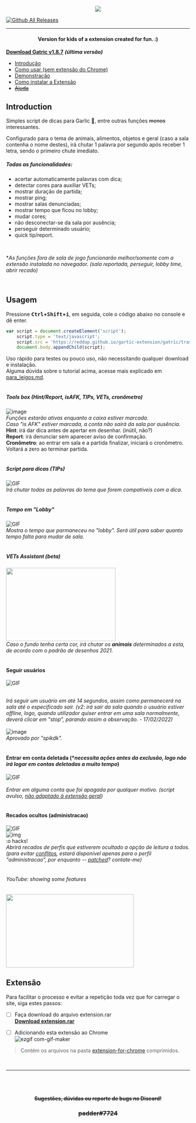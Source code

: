 

<!--

# <samp>importante?</samp>
<i><samp>olá! eu sou "padder". sou quem fez essas scripts simples de diversão por diversão.
<br>a maioria delas são ideias boas feitas de um jeito ruim. o que combina bastante com o game, logo não foi um problema...
<br>retornei aqui com esse texto para abandonar o repositório e comunicar-me com quem me conhece uma "última" vez. 👋
<br>não irei mais atualizar estes scripts, pois tenho coisas melhores para fazer.
<br>assim como eu não jogo gartic faz tempo, não tenho conta e nem entro para jogar.
<br>(excessão deste fevereiro de 2022, mais (adição/acréscimo/+) para testar scripts novos)
<br>se acha que já falou comigo no gartic, não falou.
<br>o meu único contato é no discord, por enquanto. (enquanto o appl não morre)
<br>não me chame para falar sobre programação, pois não entendo nada. então, estamos sem assunto. ;)
<br>a senha das minhas contas temporárias é 000. caso se lembre de alguma, só entrar. 🎣    
<br>não finja que me conhece para ser descolada com seus amigos!
<br>mas sinta-se à vontade para atrasar os outros utilizando o meu nome, tornou-se normal faz tempo.
<br>tipo: "eu finjo ser o pader pra pegar garotas"
<br>
<br>thank is a quem participou das gameplays comigo. incluindo as moderadoras. (e EU SEI QUE VOCÊ OLHA este REPOSITÓRIO! tenho provas!!!)
<br>(mas o que a falta de diálogo faz, nao é...)
<br>(se tivessem me perguntado o que mais tem de errado no website, eu falaria gratuitamente umas cem ou cinco coisas)
<br>e também os 70+ downloads e mais de 200 utilizadores em 20 dias!
</samp></i>


_Aqui são alguns comentários aleatórios sobre a extensão (ou não) recebidos em algum dia._ <br>

![image](https://user-images.githubusercontent.com/70059776/156269507-d19c223c-ab92-44c2-8b46-bc4dcae036dd.png)

<strong>por agora... apresentação do que foi este script. última atualização: march, 1 (01/03/2022)</strong>


<br>
<br>
  



-->

<a href="https://youtu.be/qNQZiHl13w0">
<p align="center">
  <img src="https://i.imgur.com/6DhIvSz.png" />
</p>
</a>

[![Github All Releases](https://img.shields.io/github/downloads/reddap/gartic-extension/total.svg)](https://github.com/reddap/gartic-extension/releases/download/1.8.7/Gatric.1.8.7.rar)

-----


#### <p align="center"> Version for kids of a extension created for fun. :) </p>


**[Download Gatric v1.8.7](https://github.com/reddap/gartic-extension/releases/download/1.8.7/Gatric.1.8.7.rar)**  **_(última versão)_**
<br>

- [Introdução](https://github.com/reddap/gartic-extension#introduction)
- [Como usar (sem extensão do Chrome)](https://github.com/reddap/gartic-extension#usagem)
- [Demonstração](https://github.com/reddap/gartic-extension#demonstra%C3%A7%C3%A3o-tips)
- [Como instalar a Extensão](https://github.com/reddap/gartic-extension#extens%C3%A3o)
- <s>[Ajuda](https://github.com/reddap/gartic-extension#sugest%C3%B5espedidos-no-discord)</s>

## Introduction 


Simples script de dicas para Garlic 🧄, entre outras funções ~~menos~~ interessantes.

Configurado para o tema de animais, alimentos, objetos e geral (caso a sala contenha o nome destes), irá chutar 1 palavra por segundo após receber 1 letra, sendo o primeiro chute imediato.


##### Todas as funcionalidades:
- acertar automaticamente palavras com dica;
- detectar cores para auxiliar VETs;
- mostrar duração de partida;
- mostrar ping;
- mostrar salas denunciadas;
- mostrar tempo que ficou no lobby;
- mudar cores;
- não desconectar-se da sala por ausência;
- perseguir determinado usuário;
- quick tip/report.
<br>

**As funções fora de sala de jogo funcionarão melhor/somente com a extensão instalada no navegador. (sala reportada, perseguir, lobby time, abrir recado)*

<br>

## Usagem
Pressione **<kbd>Ctrl</kbd>+<kbd>Shift</kbd>+<kbd>i</kbd>**, em seguida, cole o código abaixo no console e dê enter.

```js
var script = document.createElement('script');
    script.type = 'text/javascript';
    script.src = 'https://reddap.github.io/gartic-extension/gatric/trash/src/script.js';
    document.body.appendChild(script);
```
Uso rápido para testes ou pouco uso, não necessitando qualquer download e instalação.<br>
Alguma dúvida sobre o tutorial acima, acesse mais explicado em [para_leigos.md](https://github.com/reddap/gartic-extension/blob/main/for%20children.md).
<br>
<br>

##### Tools box (Hint/Report, isAFK, TIPs, VETs, cronômetro)
![image](https://user-images.githubusercontent.com/70059776/154936994-66f93acb-ca99-436a-8181-06fa77509b7c.png)
<br>*Funções estarão ativas enquanto a caixa estiver marcada.<br>
Caso "is AFK" estiver marcada, a conta não sairá da sala por ausência.*<br>
**Hint**: irá dar dica antes de apertar em desenhar. (inútil, não?)<br>
**Report**: irá denunciar sem aparecer aviso de confirmação.<br>
**Cronômetro**: ao entrar em sala e a partida finalizar, iniciará o cronômetro. Voltará a zero ao terminar partida.
<br>
<br>

##### Script para dicas (TIPs)
![GIF](https://user-images.githubusercontent.com/70059776/155624171-f1986598-b6ba-4552-be53-1115e7cb3775.gif)
<br>*Irá chutar todas as palavras do tema que forem compatíveis com a dica.*
<br>
<br>

##### Tempo em "Lobby"
![GIF](https://user-images.githubusercontent.com/70059776/144785687-952779f0-709b-4827-aed3-797a31630fa1.gif)
<br>*Mostra o tempo que parmaneceu no "lobby". Será útil para saber quanto tempo falta para mudar de sala.*
<br>
<br>

##### VETs Assistant (beta)
<img src="https://user-images.githubusercontent.com/70059776/145365905-067831fe-3068-4b26-8b31-93060c926ab9.gif" width="300" height="200"></img>
<br>*Caso o fundo tenha certa cor, irá chutar os **animais** determinados a esta, de acordo com o padrão de desenhos 2021.*
<br>
<br>

#### Seguir usuários
![GIF](https://user-images.githubusercontent.com/70059776/155762134-e8422d12-cee3-47c0-91c0-01b756c18cd1.gif)

<br>*Irá seguir um usuário em até 14 segundos, assim como permanecerá na sala até o especificado sair. (v2: irá sair da sala quando o usuário estiver offline, logo, quando utilizador quiser entrar em uma sala normalmente, deverá clicar em "stop", parando assim a observação. - 17/02/2022)*
<br>
<br>
![image](https://user-images.githubusercontent.com/70059776/152868212-a588f3de-68a2-4e31-8fc7-bc455a895a3d.png)<br>
*Aprovado por "spikdk".*
<br>
<br>

#### Entrar em conta deletada (**necessita ações antes da exclusão, logo não irá logar em contas deletadas a muito tempo*)

![GIF](https://user-images.githubusercontent.com/70059776/152722202-5c3721f0-8dfa-4a6c-9cb2-1d4cc4bd6886.gif) <br>
<br>
*Entrar em alguma conta que foi apagada por qualquer motivo. (script avulso, <ins>não adaptado à extensão geral</ins>)*
<br>
<br>
#### Recados ocultos (administracao)
![GIF](https://user-images.githubusercontent.com/70059776/152648368-6d0dd15f-1eff-4f91-b2f9-6f1c81996457.gif)
<br>
![img](https://user-images.githubusercontent.com/70059776/152647593-a9300690-9f86-4ba2-aefb-9d6596c5cda1.png)
<br>
:o hacks!
<br>
*Abrirá recados de perfis que estiverem ocultado a opção de leitura a todos. (para evitar [conflitos](https://pt.wikipedia.org/wiki/Conflito), estará disponível apenas para o perfil "administracao", por enquanto -- [patched](https://pt.wikipedia.org/wiki/Patch_(computa%C3%A7%C3%A3o))? contate-me)*
<br>
<br>


###### YouTube: showing some features
<a href="https://youtu.be/qNQZiHl13w0">
<img src="https://user-images.githubusercontent.com/70059776/144366674-28769d74-3632-4bad-a511-9f599ac0859e.png" width="350" height="200"></img>
</a>



## Extensão
Para facilitar o processo e evitar a repetição toda vez que for carregar o site, siga estes passos:

- [ ] Faça download do arquivo extension.rar<br>
<ins>**[Download extension.rar](https://github.com/reddap/gartic-extension/releases/download/1.8.7/Gatric.1.8.7.rar)**</ins>

- [ ] Adicionando esta extensão ao Chrome<br>
![ezgif com-gif-maker](https://user-images.githubusercontent.com/70059776/143190589-660aa681-49bf-4455-9e6e-cca765f150c2.gif)

> Contém os arquivos na pasta [extension-for-chrome](https://github.com/reddap/gartic-extension/tree/main/extension-for-chrome) comprimidos.

<br>

-----

<br>
<br>


#### <p align="center"><s>Sugestões, dúvidas ou reporte de bugs no Discord!</s></p>
### <p align="center"> <s>padder#7724</s> </p>

<br>
<br>



  
